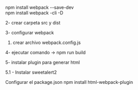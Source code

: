npm install webpack --save-dev  
npm install webpack -cli -D   

2- crear carpeta src y dist 

3- configurar webpack
1. crear archivo webpack.config.js

4- ejecutar comando ->
npm run build

5- instalar plugin para generar html

5.1 - Instalar sweetalert2

Configurar el package.json
npm install html-webpack-plugin